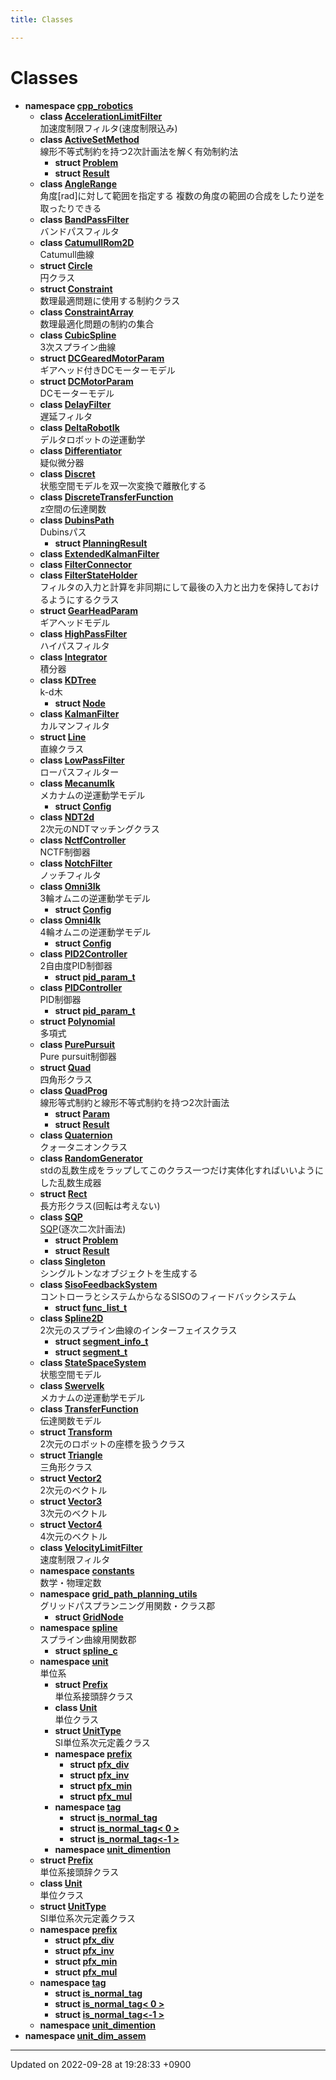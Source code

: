 ```yaml
---
title: Classes

---
```


# Classes




* **namespace [cpp_robotics](/cpp_robotics/doxybook/Namespaces/namespacecpp__robotics/)** 
    * **class [AccelerationLimitFilter](/cpp_robotics/doxybook/Classes/classcpp__robotics_1_1AccelerationLimitFilter/)** <br>加速度制限フィルタ(速度制限込み) 
    * **class [ActiveSetMethod](/cpp_robotics/doxybook/Classes/classcpp__robotics_1_1ActiveSetMethod/)** <br>線形不等式制約を持つ2次計画法を解く有効制約法 
        * **struct [Problem](/cpp_robotics/doxybook/Classes/structcpp__robotics_1_1ActiveSetMethod_1_1Problem/)** 
        * **struct [Result](/cpp_robotics/doxybook/Classes/structcpp__robotics_1_1ActiveSetMethod_1_1Result/)** 
    * **class [AngleRange](/cpp_robotics/doxybook/Classes/classcpp__robotics_1_1AngleRange/)** <br>角度[rad]に対して範囲を指定する 複数の角度の範囲の合成をしたり逆を取ったりできる 
    * **class [BandPassFilter](/cpp_robotics/doxybook/Classes/classcpp__robotics_1_1BandPassFilter/)** <br>バンドパスフィルタ 
    * **class [CatumullRom2D](/cpp_robotics/doxybook/Classes/classcpp__robotics_1_1CatumullRom2D/)** <br>Catumull曲線 
    * **struct [Circle](/cpp_robotics/doxybook/Classes/structcpp__robotics_1_1Circle/)** <br>円クラス 
    * **struct [Constraint](/cpp_robotics/doxybook/Classes/structcpp__robotics_1_1Constraint/)** <br>数理最適問題に使用する制約クラス 
    * **class [ConstraintArray](/cpp_robotics/doxybook/Classes/classcpp__robotics_1_1ConstraintArray/)** <br>数理最適化問題の制約の集合 
    * **class [CubicSpline](/cpp_robotics/doxybook/Classes/classcpp__robotics_1_1CubicSpline/)** <br>3次スプライン曲線 
    * **struct [DCGearedMotorParam](/cpp_robotics/doxybook/Classes/structcpp__robotics_1_1DCGearedMotorParam/)** <br>ギアヘッド付きDCモーターモデル 
    * **struct [DCMotorParam](/cpp_robotics/doxybook/Classes/structcpp__robotics_1_1DCMotorParam/)** <br>DCモーターモデル 
    * **class [DelayFilter](/cpp_robotics/doxybook/Classes/classcpp__robotics_1_1DelayFilter/)** <br>遅延フィルタ 
    * **class [DeltaRobotIk](/cpp_robotics/doxybook/Classes/classcpp__robotics_1_1DeltaRobotIk/)** <br>デルタロボットの逆運動学 
    * **class [Differentiator](/cpp_robotics/doxybook/Classes/classcpp__robotics_1_1Differentiator/)** <br>疑似微分器 
    * **class [Discret](/cpp_robotics/doxybook/Classes/classcpp__robotics_1_1Discret/)** <br>状態空間モデルを双一次変換で離散化する 
    * **class [DiscreteTransferFunction](/cpp_robotics/doxybook/Classes/classcpp__robotics_1_1DiscreteTransferFunction/)** <br>z空間の伝達関数 
    * **class [DubinsPath](/cpp_robotics/doxybook/Classes/classcpp__robotics_1_1DubinsPath/)** <br>Dubinsパス 
        * **struct [PlanningResult](/cpp_robotics/doxybook/Classes/structcpp__robotics_1_1DubinsPath_1_1PlanningResult/)** 
    * **class [ExtendedKalmanFilter](/cpp_robotics/doxybook/Classes/classcpp__robotics_1_1ExtendedKalmanFilter/)** 
    * **class [FilterConnector](/cpp_robotics/doxybook/Classes/classcpp__robotics_1_1FilterConnector/)** 
    * **class [FilterStateHolder](/cpp_robotics/doxybook/Classes/classcpp__robotics_1_1FilterStateHolder/)** <br>フィルタの入力と計算を非同期にして最後の入力と出力を保持しておけるようにするクラス 
    * **struct [GearHeadParam](/cpp_robotics/doxybook/Classes/structcpp__robotics_1_1GearHeadParam/)** <br>ギアヘッドモデル 
    * **class [HighPassFilter](/cpp_robotics/doxybook/Classes/classcpp__robotics_1_1HighPassFilter/)** <br>ハイパスフィルタ 
    * **class [Integrator](/cpp_robotics/doxybook/Classes/classcpp__robotics_1_1Integrator/)** <br>積分器 
    * **class [KDTree](/cpp_robotics/doxybook/Classes/classcpp__robotics_1_1KDTree/)** <br>k-d木 
        * **struct [Node](/cpp_robotics/doxybook/Classes/structcpp__robotics_1_1KDTree_1_1Node/)** 
    * **class [KalmanFilter](/cpp_robotics/doxybook/Classes/classcpp__robotics_1_1KalmanFilter/)** <br>カルマンフィルタ 
    * **struct [Line](/cpp_robotics/doxybook/Classes/structcpp__robotics_1_1Line/)** <br>直線クラス 
    * **class [LowPassFilter](/cpp_robotics/doxybook/Classes/classcpp__robotics_1_1LowPassFilter/)** <br>ローパスフィルター 
    * **class [MecanumIk](/cpp_robotics/doxybook/Classes/classcpp__robotics_1_1MecanumIk/)** <br>メカナムの逆運動学モデル 
        * **struct [Config](/cpp_robotics/doxybook/Classes/structcpp__robotics_1_1MecanumIk_1_1Config/)** 
    * **class [NDT2d](/cpp_robotics/doxybook/Classes/classcpp__robotics_1_1NDT2d/)** <br>2次元のNDTマッチングクラス 
    * **class [NctfController](/cpp_robotics/doxybook/Classes/classcpp__robotics_1_1NctfController/)** <br>NCTF制御器 
    * **class [NotchFilter](/cpp_robotics/doxybook/Classes/classcpp__robotics_1_1NotchFilter/)** <br>ノッチフィルタ 
    * **class [Omni3Ik](/cpp_robotics/doxybook/Classes/classcpp__robotics_1_1Omni3Ik/)** <br>3輪オムニの逆運動学モデル 
        * **struct [Config](/cpp_robotics/doxybook/Classes/structcpp__robotics_1_1Omni3Ik_1_1Config/)** 
    * **class [Omni4Ik](/cpp_robotics/doxybook/Classes/classcpp__robotics_1_1Omni4Ik/)** <br>4輪オムニの逆運動学モデル 
        * **struct [Config](/cpp_robotics/doxybook/Classes/structcpp__robotics_1_1Omni4Ik_1_1Config/)** 
    * **class [PID2Controller](/cpp_robotics/doxybook/Classes/classcpp__robotics_1_1PID2Controller/)** <br>2自由度PID制御器 
        * **struct [pid_param_t](/cpp_robotics/doxybook/Classes/structcpp__robotics_1_1PID2Controller_1_1pid__param__t/)** 
    * **class [PIDController](/cpp_robotics/doxybook/Classes/classcpp__robotics_1_1PIDController/)** <br>PID制御器 
        * **struct [pid_param_t](/cpp_robotics/doxybook/Classes/structcpp__robotics_1_1PIDController_1_1pid__param__t/)** 
    * **struct [Polynomial](/cpp_robotics/doxybook/Classes/structcpp__robotics_1_1Polynomial/)** <br>多項式 
    * **class [PurePursuit](/cpp_robotics/doxybook/Classes/classcpp__robotics_1_1PurePursuit/)** <br>Pure pursuit制御器 
    * **struct [Quad](/cpp_robotics/doxybook/Classes/structcpp__robotics_1_1Quad/)** <br>四角形クラス 
    * **class [QuadProg](/cpp_robotics/doxybook/Classes/classcpp__robotics_1_1QuadProg/)** <br>線形等式制約と線形不等式制約を持つ2次計画法 
        * **struct [Param](/cpp_robotics/doxybook/Classes/structcpp__robotics_1_1QuadProg_1_1Param/)** 
        * **struct [Result](/cpp_robotics/doxybook/Classes/structcpp__robotics_1_1QuadProg_1_1Result/)** 
    * **class [Quaternion](/cpp_robotics/doxybook/Classes/structcpp__robotics_1_1Quaternion/)** <br>クォータニオンクラス 
    * **class [RandomGenerator](/cpp_robotics/doxybook/Classes/classcpp__robotics_1_1RandomGenerator/)** <br>stdの乱数生成をラップしてこのクラス一つだけ実体化すればいいようにした乱数生成器 
    * **struct [Rect](/cpp_robotics/doxybook/Classes/structcpp__robotics_1_1Rect/)** <br>長方形クラス(回転は考えない) 
    * **class [SQP](/cpp_robotics/doxybook/Classes/classcpp__robotics_1_1SQP/)** <br>[SQP]()(逐次二次計画法) 
        * **struct [Problem](/cpp_robotics/doxybook/Classes/structcpp__robotics_1_1SQP_1_1Problem/)** 
        * **struct [Result](/cpp_robotics/doxybook/Classes/structcpp__robotics_1_1SQP_1_1Result/)** 
    * **class [Singleton](/cpp_robotics/doxybook/Classes/classcpp__robotics_1_1Singleton/)** <br>シングルトンなオブジェクトを生成する 
    * **class [SisoFeedbackSystem](/cpp_robotics/doxybook/Classes/classcpp__robotics_1_1SisoFeedbackSystem/)** <br>コントローラとシステムからなるSISOのフィードバックシステム 
        * **struct [func_list_t](/cpp_robotics/doxybook/Classes/structcpp__robotics_1_1SisoFeedbackSystem_1_1func__list__t/)** 
    * **class [Spline2D](/cpp_robotics/doxybook/Classes/classcpp__robotics_1_1Spline2D/)** <br>2次元のスプライン曲線のインターフェイスクラス 
        * **struct [segment_info_t](/cpp_robotics/doxybook/Classes/structcpp__robotics_1_1Spline2D_1_1segment__info__t/)** 
        * **struct [segment_t](/cpp_robotics/doxybook/Classes/structcpp__robotics_1_1Spline2D_1_1segment__t/)** 
    * **class [StateSpaceSystem](/cpp_robotics/doxybook/Classes/classcpp__robotics_1_1StateSpaceSystem/)** <br>状態空間モデル 
    * **class [SwerveIk](/cpp_robotics/doxybook/Classes/classcpp__robotics_1_1SwerveIk/)** <br>メカナムの逆運動学モデル 
    * **class [TransferFunction](/cpp_robotics/doxybook/Classes/classcpp__robotics_1_1TransferFunction/)** <br>伝達関数モデル 
    * **struct [Transform](/cpp_robotics/doxybook/Classes/structcpp__robotics_1_1Transform/)** <br>2次元のロボットの座標を扱うクラス 
    * **struct [Triangle](/cpp_robotics/doxybook/Classes/structcpp__robotics_1_1Triangle/)** <br>三角形クラス 
    * **struct [Vector2](/cpp_robotics/doxybook/Classes/structcpp__robotics_1_1Vector2/)** <br>2次元のベクトル 
    * **struct [Vector3](/cpp_robotics/doxybook/Classes/structcpp__robotics_1_1Vector3/)** <br>3次元のベクトル 
    * **struct [Vector4](/cpp_robotics/doxybook/Classes/structcpp__robotics_1_1Vector4/)** <br>4次元のベクトル 
    * **class [VelocityLimitFilter](/cpp_robotics/doxybook/Classes/classcpp__robotics_1_1VelocityLimitFilter/)** <br>速度制限フィルタ 
    * **namespace [constants](/cpp_robotics/doxybook/Namespaces/namespacecpp__robotics_1_1constants/)** <br>数学・物理定数 
    * **namespace [grid_path_planning_utils](/cpp_robotics/doxybook/Namespaces/namespacecpp__robotics_1_1grid__path__planning__utils/)** <br>グリッドパスプランニング用関数・クラス郡 
        * **struct [GridNode](/cpp_robotics/doxybook/Classes/structcpp__robotics_1_1grid__path__planning__utils_1_1GridNode/)** 
    * **namespace [spline](/cpp_robotics/doxybook/Namespaces/namespacecpp__robotics_1_1spline/)** <br>スプライン曲線用関数郡 
        * **struct [spline_c](/cpp_robotics/doxybook/Classes/structcpp__robotics_1_1spline_1_1spline__c/)** 
    * **namespace [unit](/cpp_robotics/doxybook/Namespaces/namespacecpp__robotics_1_1unit/)** <br>単位系 
        * **struct [Prefix](/cpp_robotics/doxybook/Classes/structcpp__robotics_1_1unit_1_1Prefix/)** <br>単位系接頭辞クラス 
        * **class [Unit](/cpp_robotics/doxybook/Classes/classcpp__robotics_1_1unit_1_1Unit/)** <br>単位クラス 
        * **struct [UnitType](/cpp_robotics/doxybook/Classes/structcpp__robotics_1_1unit_1_1UnitType/)** <br>SI単位系次元定義クラス 
        * **namespace [prefix](/cpp_robotics/doxybook/Namespaces/namespacecpp__robotics_1_1unit_1_1prefix/)** 
            * **struct [pfx_div](/cpp_robotics/doxybook/Classes/structcpp__robotics_1_1unit_1_1prefix_1_1pfx__div/)** 
            * **struct [pfx_inv](/cpp_robotics/doxybook/Classes/structcpp__robotics_1_1unit_1_1prefix_1_1pfx__inv/)** 
            * **struct [pfx_min](/cpp_robotics/doxybook/Classes/structcpp__robotics_1_1unit_1_1prefix_1_1pfx__min/)** 
            * **struct [pfx_mul](/cpp_robotics/doxybook/Classes/structcpp__robotics_1_1unit_1_1prefix_1_1pfx__mul/)** 
        * **namespace [tag](/cpp_robotics/doxybook/Namespaces/namespacecpp__robotics_1_1unit_1_1tag/)** 
            * **struct [is_normal_tag](/cpp_robotics/doxybook/Classes/structcpp__robotics_1_1unit_1_1tag_1_1is__normal__tag/)** 
            * **struct [is_normal_tag< 0 >](/cpp_robotics/doxybook/Classes/structcpp__robotics_1_1unit_1_1tag_1_1is__normal__tag_3_010_01_4/)** 
            * **struct [is_normal_tag<-1 >](/cpp_robotics/doxybook/Classes/structcpp__robotics_1_1unit_1_1tag_1_1is__normal__tag_3-1_01_4/)** 
        * **namespace [unit_dimention](/cpp_robotics/doxybook/Namespaces/namespacecpp__robotics_1_1unit_1_1unit__dimention/)** 
    * **struct [Prefix](/cpp_robotics/doxybook/Classes/structcpp__robotics_1_1unit_1_1Prefix/)** <br>単位系接頭辞クラス 
    * **class [Unit](/cpp_robotics/doxybook/Classes/classcpp__robotics_1_1unit_1_1Unit/)** <br>単位クラス 
    * **struct [UnitType](/cpp_robotics/doxybook/Classes/structcpp__robotics_1_1unit_1_1UnitType/)** <br>SI単位系次元定義クラス 
    * **namespace [prefix](/cpp_robotics/doxybook/Namespaces/namespacecpp__robotics_1_1unit_1_1prefix/)** 
        * **struct [pfx_div](/cpp_robotics/doxybook/Classes/structcpp__robotics_1_1unit_1_1prefix_1_1pfx__div/)** 
        * **struct [pfx_inv](/cpp_robotics/doxybook/Classes/structcpp__robotics_1_1unit_1_1prefix_1_1pfx__inv/)** 
        * **struct [pfx_min](/cpp_robotics/doxybook/Classes/structcpp__robotics_1_1unit_1_1prefix_1_1pfx__min/)** 
        * **struct [pfx_mul](/cpp_robotics/doxybook/Classes/structcpp__robotics_1_1unit_1_1prefix_1_1pfx__mul/)** 
    * **namespace [tag](/cpp_robotics/doxybook/Namespaces/namespacecpp__robotics_1_1unit_1_1tag/)** 
        * **struct [is_normal_tag](/cpp_robotics/doxybook/Classes/structcpp__robotics_1_1unit_1_1tag_1_1is__normal__tag/)** 
        * **struct [is_normal_tag< 0 >](/cpp_robotics/doxybook/Classes/structcpp__robotics_1_1unit_1_1tag_1_1is__normal__tag_3_010_01_4/)** 
        * **struct [is_normal_tag<-1 >](/cpp_robotics/doxybook/Classes/structcpp__robotics_1_1unit_1_1tag_1_1is__normal__tag_3-1_01_4/)** 
    * **namespace [unit_dimention](/cpp_robotics/doxybook/Namespaces/namespacecpp__robotics_1_1unit_1_1unit__dimention/)** 
* **namespace [unit_dim_assem](/cpp_robotics/doxybook/Namespaces/namespaceunit__dim__assem/)** 



-------------------------------

Updated on 2022-09-28 at 19:28:33 +0900
